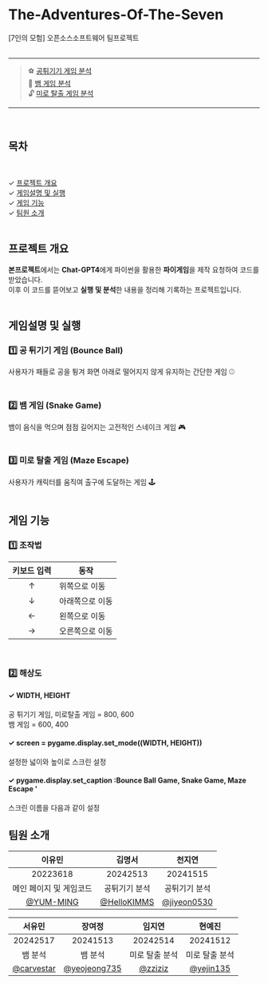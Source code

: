 # The-Adventures-Of-The-Seven
[7인의 모험] 오픈소스소프트웨어 팀프로젝트
<br><br>

* * *

> ⚽ [공튀기기 게임 분석](https://github.com/YUM-MING/The-Adventures-Of-The-Seven/blob/main/%EA%B3%B5%ED%8A%80%EA%B8%B0%EA%B8%B0%20%EA%B2%8C%EC%9E%84.md)<br>
> 🐍 [뱀 게임 분석](https://github.com/YUM-MING/The-Adventures-Of-The-Seven/blob/main/%EB%B1%80%20%EA%B2%8C%EC%9E%84.md) <br>
> 🔓 [미로 탈출 게임 분석](https://github.com/YUM-MING/The-Adventures-Of-The-Seven/blob/main/%EB%AF%B8%EB%A1%9C%20%ED%83%88%EC%B6%9C%20%EA%B2%8C%EC%9E%84.md)

* * *
<br>

## 목차
<br>

✓ [프로젝트 개요](#프로젝트-개요)<br>
✓ [게임설명 및 실행](#게임설명-및-실행)<br>
✓ [게임 기능](#게임-기능)<br>
✓ [팀원 소개](#팀원-소개)<br>
<br>

## 프로젝트 개요
**본프로젝트**에서는 **Chat-GPT4**에게 파이썬을 활용한 **파이게임**을 제작 요청하여 코드를 받았습니다. <br>
이후 이 코드를 뜯어보고 **실행 및 분석**한 내용을 정리해 기록하는 프로젝트입니다.
<br><br>

## 게임설명 및 실행
### 1️⃣ 공 튀기기 게임 (Bounce Ball)
사용자가 패들로 공을 튕겨 화면 아래로 떨어지지 않게 유지하는 간단한 게임 ⚾
<br><br>

### 2️⃣ 뱀 게임 (Snake Game)
뱀이 음식을 먹으며 점점 길어지는 고전적인 스네이크 게임 🎮
<br><br>

### 3️⃣ 미로 탈출 게임 (Maze Escape)
사용자가 캐릭터를 움직여 출구에 도달하는 게임 🕹
<br><br>

## 게임 기능
### 1️⃣ 조작법

|키보드 입력|동작|
|:---:|---|
|↑|위쪽으로 이동|
|↓|아래쪽으로 이동|
|←|왼쪽으로 이동|
|→|오른쪽으로 이동|

<br>

### 2️⃣ 해상도
#### ✓ WIDTH, HEIGHT
공 튀기기 게임, 미로탈출 게임 = 800, 600<br>
뱀 게임 = 600, 400
#### ✓ screen = pygame.display.set_mode((WIDTH, HEIGHT))
설정한 넓이와 높이로 스크린 설정
#### ✓ pygame.display.set_caption :Bounce Ball Game, Snake Game, Maze Escape '
스크린 이름을 다음과 같이 설정
<br>

## 팀원 소개

|이유민|김명서|천지연|
|:---:|:---:|:---:|
|20223618|20242513|20241515|
|메인 페이지 및 게임코드|공튀기기 분석|공튀기기 분석|
|[@YUM-MING](https://github.com/YUM-MING)|[@HelloKIMMS](https://github.com/HelloKIMMS)|[@jiyeon0530](https://github.com/jiyeon0530)|

|서유민|장여정|임지연|현예진|
|:---:|:---:|:---:|:---:|
|20242517|20241513|20242514|20241512|
|뱀 분석|뱀 분석|미로 탈출 분석|미로 탈출 분석|
|[@carvestar](https://github.com/carvestar)|[@yeojeong735](https://github.com/yeojeong735)|[@zziziz](https://github.com/zziziz)|[@yejin135](https://github.com/yejin135)|
